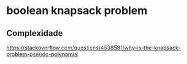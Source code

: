 # boolean knapsack problem

## Complexidade

https://stackoverflow.com/questions/4538581/why-is-the-knapsack-problem-pseudo-polynomial